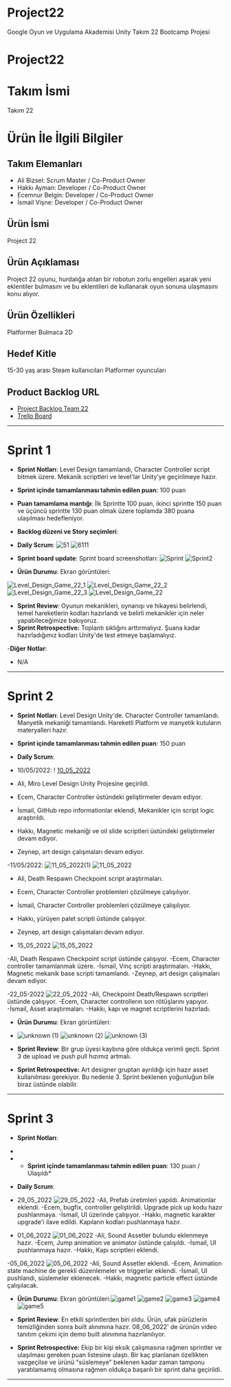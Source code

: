 # Project22
Google Oyun ve Uygulama Akademisi Unity Takım 22 Bootcamp Projesi
# Project22

# **Takım İsmi**

Takım 22

# Ürün İle İlgili Bilgiler

## Takım Elemanları

- Ali Bizsel: Scrum Master / Co-Product Owner
- Hakkı Ayman: Developer / Co-Product Owner
- Ecemnur Belgin: Developer / Co-Product Owner
- İsmail Vişne: Developer / Co-Product Owner

## Ürün İsmi
Project 22

## Ürün Açıklaması
Project 22 oyunu, hurdalığa atılan bir robotun zorlu engelleri aşarak yeni eklentiler bulmasını ve bu eklentileri de kullanarak oyun sonuna ulaşmasını konu alıyor.

## Ürün Özellikleri
Platformer
Bulmaca
2D


## Hedef Kitle
15-30 yaş arası
Steam kullanıcıları
Platformer oyuncuları


## Product Backlog URL
- [Project Backlog Team 22](https://docs.google.com/spreadsheets/d/1ElGPz5JrItuky3BX1yoL-tL9WN4vckvtfbUq02HS-aU/edit?usp=sharing)
- [Trello Board](https://trello.com/b/nUTgbLJN/project-management-22)

---

# Sprint 1

- **Sprint Notları**: Level Design tamamlandı, Character Controller script bitmek üzere. Mekanik scriptleri ve level'lar Unity'ye geçirilmeye hazır.

- **Sprint içinde tamamlanması tahmin edilen puan**: 100 puan

- **Puan tamamlama mantığı**: İlk Sprintte 100 puan, ikinci sprintte 150 puan ve üçüncü sprintte 130 puan olmak üzere toplamda 380 puana ulaşılması hedefleniyor.

- **Backlog düzeni ve Story seçimleri**: 

- **Daily Scrum**: 
![51](https://user-images.githubusercontent.com/71822456/167312634-3bf14735-2ab3-4901-b451-3011e803ae00.png)
![6111](https://user-images.githubusercontent.com/71822456/167312635-c886f236-f342-4541-93e6-d1bc8988858f.png)


- **Sprint board update**: Sprint board screenshotları: 
![Sprint](https://user-images.githubusercontent.com/71822456/167312569-6f6d2ea8-6900-44b8-b008-dff7746bdb3b.png)
![Sprint2](https://user-images.githubusercontent.com/71822456/167312571-aed5112c-751a-4ce8-a742-b396fe7fd5e2.png)

- **Ürün Durumu**: Ekran görüntüleri:

![Level_Design_Game_22_1](https://user-images.githubusercontent.com/71822456/167259949-9ba2c256-6ed0-4b6d-af22-6f31ebd8b102.jpg)
![Level_Design_Game_22_2](https://user-images.githubusercontent.com/71822456/167259951-3ea1c9fe-c813-48c3-bb48-e3ac91e73108.jpg)
![Level_Design_Game_22_3](https://user-images.githubusercontent.com/71822456/167259954-889efc7d-69ac-404a-aecf-deb5cfeda52f.jpg)
![Level_Design_Game_22](https://user-images.githubusercontent.com/71822456/167259945-6c0c3cd4-e446-4570-8285-df11c46742c3.jpg)
- **Sprint Review**: 
Oyunun mekanikleri, oynanışı ve hikayesi belirlendi, temel hareketlerin kodları hazırlandı ve belirli mekanikler için neler yapabileceğimize bakıyoruz. 
- **Sprint Retrospective:**
Toplantı sıklığını arttırmalıyız.
Şuana kadar hazırladığımız kodları Unity'de test etmeye başlamalıyız.

-**Diğer Notlar**:
- N/A

---

# Sprint 2
- **Sprint Notları**: Level Design Unity'de. Character Controller tamamlandı. Manyetik mekaniği tamamlandı. Hareketli Platform ve manyetik kutuların materyalleri hazır. 

- **Sprint içinde tamamlanması tahmin edilen puan**: 150 puan

- **Daily Scrum**:
- 10/05/2022: ! [10_05_2022](https://user-images.githubusercontent.com/79521088/167712002-16c56d80-9dcb-4a32-8cee-11eb300d889a.png)
- Ali, Miro Level Design Unity Projesine geçirildi.
- Ecem, Character Controller üstündeki geliştirmeler devam ediyor.
- İsmail, GitHub repo informationlar eklendi, Mekanikler için script logic araştırıldı.
- Hakkı, Magnetic mekaniği ve oil slide scriptleri üstündeki geliştirmeler devam ediyor.
- Zeynep, art design çalışmaları devam ediyor.

-11/05/2022: ![11_05_2022(1)](https://user-images.githubusercontent.com/79521088/168294560-fe5f8761-71db-4f29-9a58-689b1c7d72c0.png)
              ![11_05_2022](https://user-images.githubusercontent.com/79521088/168294573-dc4f93f8-7ebd-4928-ad63-0936595af87b.png)
- Ali, Death Respawn Checkpoint script araştırmaları.
- Ecem, Character Controller problemleri çözülmeye çalışılıyor.
- İsmail, Character Controller problemleri çözülmeye çalışılıyor.
- Hakkı, yürüyen palet scripti üstünde çalışıyor.
- Zeynep, art design çalışmaları devam ediyor.

- 15_05_2022 ![15_05_2022](https://user-images.githubusercontent.com/79521088/168491182-fc10250b-374b-4d8e-adb2-51d582542d73.png)

-Ali, Death Respawn Checkpoint script üstünde çalışıyor.
-Ecem, Character controller tamamlanmak üzere.
-İsmail, Vinç scripti araştırmaları.
-Hakkı, Magnetic mekanik base scripti tamamlandı.
-Zeynep, art design çalışmaları devam ediyor.

-22_05-2022 ![22_05_2022](https://user-images.githubusercontent.com/79521088/169713442-8d324201-eac0-45a3-8f95-4fe70bcba906.png)
-Ali, Checkpoint Death/Respawn scriptleri üstünde çalışıyor.
-Ecem, Character controllerın son rötüşlarını yapıyor.
-İsmail, Asset araştırmaları.
-Hakkı, kapı ve magnet scriptlerini hazırladı.

- **Ürün Durumu**: Ekran görüntüleri:
- ![unknown (1)](https://user-images.githubusercontent.com/79521088/170132166-be3d9f3b-743f-400c-89f0-892ac7ba972a.png)
  ![unknown (2)](https://user-images.githubusercontent.com/79521088/170132182-07aa056d-fff9-4776-856f-8126207796dd.png)
  ![unknown (3)](https://user-images.githubusercontent.com/79521088/170132191-fc249aad-dbb8-4f0c-add4-f9840502981e.png)


- **Sprint Review**: 
Bir grup üyesi kaybına göre oldukça verimli geçti. Sprint 3 de upload ve push pull hızımız artmalı.
- **Sprint Retrospective:**
Art designer gruptan ayrıldığı için hazır asset kullanılması gerekiyor. Bu nedenle 3. Sprint beklenen yoğunluğun bile biraz üstünde olabilir.

---

# Sprint 3
- **Sprint Notları**:
- 
- - **Sprint içinde tamamlanması tahmin edilen puan**: 130 puan / Ulaşıldı*

- **Daily Scrum**:
- 29_05_2022 ![29_05_2022](https://user-images.githubusercontent.com/79521088/170895083-41b85005-abe5-42a0-9752-fc384374514d.png)
-Ali, Prefab üretimleri yapıldı. Animationlar eklendi.
-Ecem, bugfix, controller geliştirildi. Upgrade pick up kodu hazır pushlanmaya.
-İsmail, UI üzerinde çalışıyor.
-Hakkı, magnetic karakter upgrade'i ilave edildi. Kapıların kodları pushlanmaya hazır.

- 01_06_2022 ![01_06_2022](https://user-images.githubusercontent.com/79521088/171499309-66711cc0-1fde-46b6-8f32-4fcd62b0fb7d.png)
-Ali, Sound Assetler bulundu eklenmeye hazır.
-Ecem, Jump animation ve animator üstünde çalışıldı.
-İsmail, UI pushlanmaya hazır.
-Hakkı, Kapı scriptleri eklendi.

-05_06_2022 ![05_06_2022](https://user-images.githubusercontent.com/79521088/172068739-1f6e1a27-d490-4a6c-909f-d6cd0a20c51e.png)
-Ali, Sound Assetler eklendi.
-Ecem, Animation state machine de gerekli düzenlemeler ve triggerlar eklendi.
-İsmail, UI pushlandı, süslemeler eklenecek.
-Hakkı, magnetic particle effect üstünde çalışılacak.

- **Ürün Durumu**: Ekran görüntüleri:![game1](https://user-images.githubusercontent.com/79521088/172071971-b270a275-d89a-446c-9210-bcd489eebe81.png)
![game2](https://user-images.githubusercontent.com/79521088/172071976-f5a1647d-2086-4d4e-b82a-b34bba34bc99.png)
![game3](https://user-images.githubusercontent.com/79521088/172071979-25941ac6-f213-4802-bb80-3a3eef6e5694.png)
![game4](https://user-images.githubusercontent.com/79521088/172071982-78dde7bb-de96-47fa-a742-6977279403df.png)
![game5](https://user-images.githubusercontent.com/79521088/172071983-6fc85e2d-2920-42c9-8768-940e5b1fb7dd.png)


- **Sprint Review**: 
En etkili sprintlerden biri oldu. Ürün, ufak pürüzlerin temizliğinden sonra built alınımına hazır. 08_06_2022' de ürünün video tanıtım çekimi için demo built alınımına hazırlanılıyor. 

- **Sprint Retrospective:**
Ekip bir kişi eksik çalışmasına rağmen sprintler ve  ulaşılması gereken puan listesine ulaştı. Bir kaç planlanan özellikten vazgeçilse ve ürünü "süslemeye" beklenen kadar zaman tamponu yaratılamamış olmasına rağmen oldukça başarılı bir sprint daha geçirildi.


---


